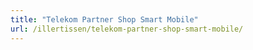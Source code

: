 ```yaml
---
title: "Telekom Partner Shop Smart Mobile"
url: /illertissen/telekom-partner-shop-smart-mobile/
---
```

